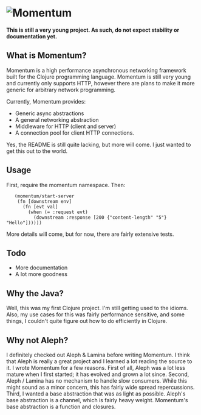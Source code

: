 ![Momentum](https://github.com/momentumclj/momentum/raw/master/logo.png)
===========
__This is still a very young project. As such, do not expect stability
or documentation yet.__

## What is Momentum?

Momentum is a high performance asynchronous networking framework built for the Clojure programming language. Momentum is still very young and currently only supports HTTP, however there are plans to make it more generic for arbitrary network programming.

Currently, Momentum provides:
  * Generic async abstractions
  * A general networking abstraction
  * Middleware for HTTP (client and server)
  * A connection pool for client HTTP connections.

Yes, the README is still quite lacking, but more will come. I just wanted to get this out to the world.

## Usage

First, require the momentum namespace. Then:

       (momentum/start-server
        (fn [downstream env]
          (fn [evt val]
            (when (= :request evt)
              (downstream :response [200 {"content-length" "5"} "Hello"])))))

More details will come, but for now, there are fairly extensive tests.

## Todo

* More documentation
* A lot more goodness

## Why the Java?

Well, this was my first Clojure project. I'm still getting used to the idioms. Also, my use cases for this was fairly performance sensitive, and some things, I couldn't quite figure out how to do efficiently in Clojure.

## Why not Aleph?

 I definitely checked out Aleph & Lamina before writing Momentum. I think that Aleph is really a great project and I learned a lot reading the source to it. I wrote Momentum for a few reasons. First of all, Aleph was a lot less mature when I first started; it has evolved and grown a lot since. Second, Aleph / Lamina has no mechanism to handle slow consumers. While this might sound as a minor concern, this has fairly wide spread repercussions. Third, I wanted a base abstraction that was  as light as possible. Aleph's base abstraction is a channel, which is fairly heavy weight. Momentum's base abstraction is a function and closures.
